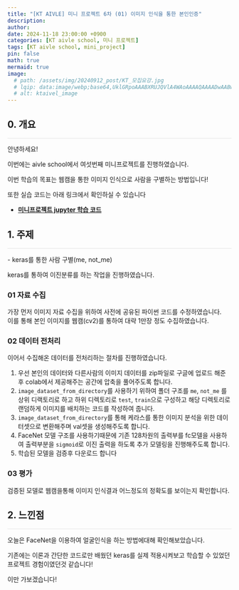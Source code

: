```yaml
---
title: "[KT AIVLE] 미니 프로젝트 6차 (01) 이미지 인식을 통한 본인인증"
description: 
author:
date: 2024-11-18 23:00:00 +0900
categories: [KT aivle school, 미니 프로젝트]
tags: [KT aivle school, mini_project]
pin: false
math: true
mermaid: true
image:
  # path: /assets/img/20240912_post/KT_모집요강.jpg
  # lqip: data:image/webp;base64,UklGRpoAAABXRUJQVlA4WAoAAAAQAAAADwAABwAAQUxQSDIAAAARL0AmbZurmr57yyIiqE8oiG0bejIYEQTgqiDA9vqnsUSI6H+oAERp2HZ65qP/VIAWAFZQOCBCAAAA8AEAnQEqEAAIAAVAfCWkAALp8sF8rgRgAP7o9FDvMCkMde9PK7euH5M1m6VWoDXf2FkP3BqV0ZYbO6NA/VFIAAAA
  # alt: ktaivel_image
---
```





## **0. 개요**
<hr style="height: 0.5px; background-color: rgba(0, 0, 0, .1); border: none;" /> 
안녕하세요!

이번에는 aivle school에서 여섯번째 미니프로젝트를 진행하였습니다.

이번 학습의 목표는 웹캠을 통한 이미지 인식으로 사람을 구별하는 방법입니다!

또한 실습 코드는 아래 링크에서 확인하실 수 있습니다
- [**미니프로젝트 jupyter 학습 코드**](https://github.com/Lucky-SeoYounghyun/kt_aivle/tree/main/mini_project_04)

## **1. 주제**
<hr style="height: 0.5px; background-color: rgba(0, 0, 0, .1); border: none;" /> 
- keras를 통한 사람 구별(me, not_me)

keras를 통하여 이진분류를 하는 작업을 진행하였습니다.  

### 01 자료 수집
가장 먼저 이미지 자료 수집을 위하여 사전에 공유된 파이썬 코드를 수정하였습니다.  
이를 통해 본인 이미지를 웹캠(cv2)를 통하여 대략 1만장 정도 수집하였습니다.  

### 02 데이터 전처리
이어서 수집해온 데이터를 전처리하는 절차를 진행하였습니다.  
1. 우선 본인의 데이터와 다른사람의 이미지 데이터를 zip파일로 구글에 업로드 해준 후 colab에서 제공해주는 공간에 압축을 풀어주도록 합니다.
2. `image_dataset_from_directory`를 사용하기 위하여 폴더 구조를 `me`, `not_me` 를 상위 디랙토리로 하고 하위 디렉토리로 `test`, `train`으로 구성하고 해당 디렉토리로 랜덤하게 이미지를 배치하는 코드를 작성하여 줍니다.
3. `image_dataset_from_directory`를 통해 케라스를 통한 이미지 분석을 위한 데이터셋으로 변환해주며 val셋을 생성해주도록 합니다.
4. FaceNet 모델 구조를 사용하기때문에 기존 128차원의 출력부를 fc모델을 사용하여 출력부분을 `sigmoid`로 이진 출력을 하도록 추가 모델링을 진행해주도록 합니다. 
5. 학습된 모델을 검증후 다운로드 합니다

### 03 평가
검증된 모델로 웹캠을통해 이미지 인식결과 어느정도의 정확도를 보이는지 확인합니다.

## **2. 느낀점**
<hr style="height: 0.5px; background-color: rgba(0, 0, 0, .1); border: none;" /> 
오늘은 FaceNet을 이용하여 얼굴인식을 하는 방법에대해 확인해보았습니다.

기존에는 이론과 간단한 코드로만 배웠던 keras를 실제 적용시켜보고 학습할 수 있었던 프로젝트 경험이였던것 같습니다!

이만 가보겠습니다!
